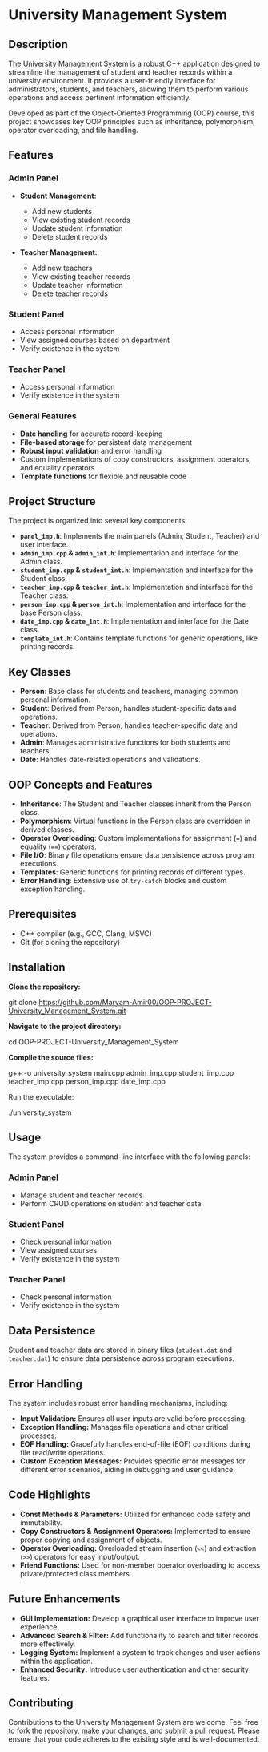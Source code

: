 # University Management System

## Description

The University Management System is a robust C++ application designed to streamline the management of student and teacher records within a university environment. It provides a user-friendly interface for administrators, students, and teachers, allowing them to perform various operations and access pertinent information efficiently.

Developed as part of the Object-Oriented Programming (OOP) course, this project showcases key OOP principles such as inheritance, polymorphism, operator overloading, and file handling.

## Features

### Admin Panel
- **Student Management:**
  - Add new students
  - View existing student records
  - Update student information
  - Delete student records

- **Teacher Management:**
  - Add new teachers
  - View existing teacher records
  - Update teacher information
  - Delete teacher records

### Student Panel
- Access personal information
- View assigned courses based on department
- Verify existence in the system

### Teacher Panel
- Access personal information
- Verify existence in the system

### General Features
- **Date handling** for accurate record-keeping
- **File-based storage** for persistent data management
- **Robust input validation** and error handling
- Custom implementations of copy constructors, assignment operators, and equality operators
- **Template functions** for flexible and reusable code

## Project Structure

The project is organized into several key components:

- **`panel_imp.h`**: Implements the main panels (Admin, Student, Teacher) and user interface.
- **`admin_imp.cpp` & `admin_int.h`**: Implementation and interface for the Admin class.
- **`student_imp.cpp` & `student_int.h`**: Implementation and interface for the Student class.
- **`teacher_imp.cpp` & `teacher_int.h`**: Implementation and interface for the Teacher class.
- **`person_imp.cpp` & `person_int.h`**: Implementation and interface for the base Person class.
- **`date_imp.cpp` & `date_int.h`**: Implementation and interface for the Date class.
- **`template_int.h`**: Contains template functions for generic operations, like printing records.

## Key Classes

- **Person**: Base class for students and teachers, managing common personal information.
- **Student**: Derived from Person, handles student-specific data and operations.
- **Teacher**: Derived from Person, handles teacher-specific data and operations.
- **Admin**: Manages administrative functions for both students and teachers.
- **Date**: Handles date-related operations and validations.

## OOP Concepts and Features

- **Inheritance**: The Student and Teacher classes inherit from the Person class.
- **Polymorphism**: Virtual functions in the Person class are overridden in derived classes.
- **Operator Overloading**: Custom implementations for assignment (`=`) and equality (`==`) operators.
- **File I/O**: Binary file operations ensure data persistence across program executions.
- **Templates**: Generic functions for printing records of different types.
- **Error Handling**: Extensive use of `try-catch` blocks and custom exception handling.

## Prerequisites

- C++ compiler (e.g., GCC, Clang, MSVC)
- Git (for cloning the repository)

## Installation

**Clone the repository:**

git clone https://github.com/Maryam-Amir00/OOP-PROJECT-University_Management_System.git

**Navigate to the project directory:**

cd OOP-PROJECT-University_Management_System

**Compile the source files:**

g++ -o university_system main.cpp admin_imp.cpp student_imp.cpp teacher_imp.cpp person_imp.cpp date_imp.cpp

Run the executable:

./university_system


## Usage

The system provides a command-line interface with the following panels:

### Admin Panel
- Manage student and teacher records
- Perform CRUD operations on student and teacher data

### Student Panel
- Check personal information
- View assigned courses
- Verify existence in the system

### Teacher Panel
- Check personal information
- Verify existence in the system


## Data Persistence

Student and teacher data are stored in binary files (`student.dat` and `teacher.dat`) to ensure data persistence across program executions.

## Error Handling

The system includes robust error handling mechanisms, including:

- **Input Validation:** Ensures all user inputs are valid before processing.
- **Exception Handling:** Manages file operations and other critical processes.
- **EOF Handling:** Gracefully handles end-of-file (EOF) conditions during file read/write operations.
- **Custom Exception Messages:** Provides specific error messages for different error scenarios, aiding in debugging and user guidance.


## Code Highlights

- **Const Methods & Parameters:** Utilized for enhanced code safety and immutability.
- **Copy Constructors & Assignment Operators:** Implemented to ensure proper copying and assignment of objects.
- **Operator Overloading:** Overloaded stream insertion (`<<`) and extraction (`>>`) operators for easy input/output.
- **Friend Functions:** Used for non-member operator overloading to access private/protected class members.

## Future Enhancements

- **GUI Implementation:** Develop a graphical user interface to improve user experience.
- **Advanced Search & Filter:** Add functionality to search and filter records more effectively.
- **Logging System:** Implement a system to track changes and user actions within the application.
- **Enhanced Security:** Introduce user authentication and other security features.

## Contributing

Contributions to the University Management System are welcome. Feel free to fork the repository, make your changes, and submit a pull request. Please ensure that your code adheres to the existing style and is well-documented.

